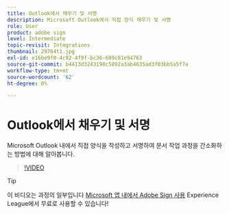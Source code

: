 ```yaml
---
title: Outlook에서 채우기 및 서명
description: Microsoft Outlook에서 직접 양식 채우기 및 서명
role: User
product: adobe sign
level: Intermediate
topic-revisit: Integrations
thumbnail: 29764t1.jpg
exl-id: e16be9f0-4c92-4f9f-bc36-609c81e94763
source-git-commit: b4413d3243190c5892a3ab4635ad3f03bb5a5f7a
workflow-type: tm+mt
source-wordcount: '62'
ht-degree: 0%

---
```


# Outlook에서 채우기 및 서명

Microsoft Outlook 내에서 직접 양식을 작성하고 서명하여 문서 작업 과정을 간소화하는 방법에 대해 알아봅니다.

>[!VIDEO](https://video.tv.adobe.com/v/29764t1?hidetitle=true)

>[!TIP]
>
>이 비디오는 과정의 일부입니다 [Microsoft 앱 내에서 Adobe Sign 사용](https://experienceleague.adobe.com/?recommended=Sign-U-1-2020.2) Experience League에서 무료로 사용할 수 있습니다!
